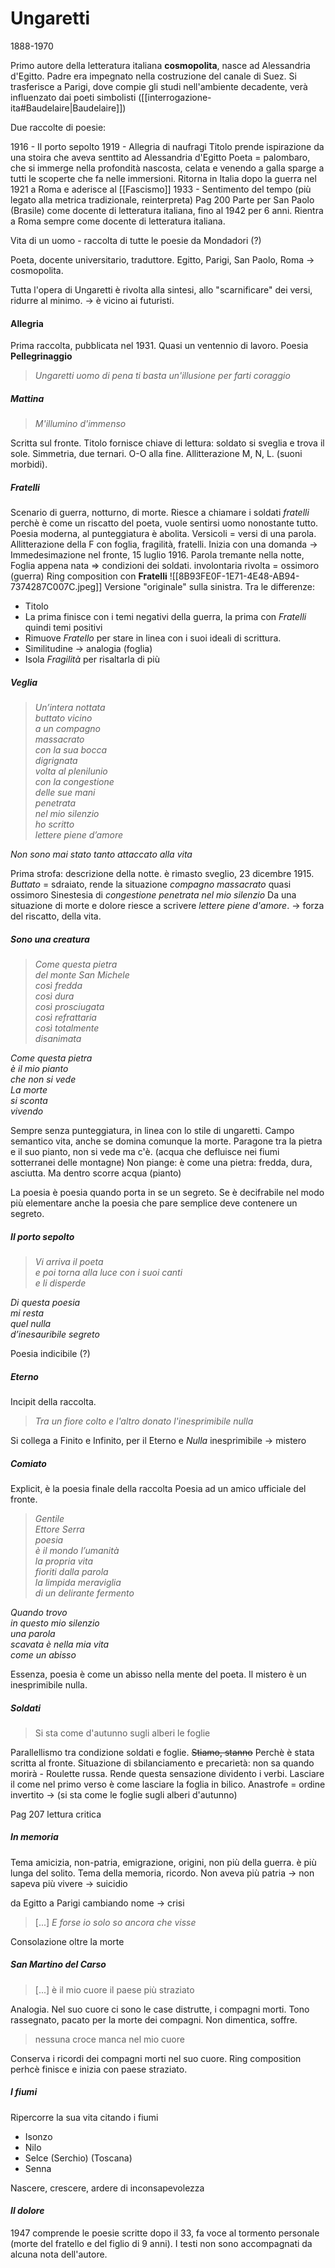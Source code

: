 # Ungaretti

1888-1970

Primo autore della letteratura italiana **cosmopolita**, nasce ad Alessandria d'Egitto. Padre era impegnato nella costruzione del canale di Suez. Si trasferisce a Parigi, dove compie gli studi nell'ambiente decadente, verà influenzato dai poeti simbolisti ([[interrogazione-ita#Baudelaire|Baudelaire]])

Due raccolte di poesie: 

1916 - Il porto sepolto 
1919 - Allegria di naufragi 
	Titolo prende ispirazione da una stoira che aveva senttito ad Alessandria d'Egitto 
	Poeta = palombaro, che si immerge nella profondità nascosta, celata e venendo a galla sparge a tutti le scoperte che fa nelle immersioni. 
Ritorna in Italia dopo la guerra nel 1921 a Roma e aderisce al [[Fascismo]]
1933 - Sentimento del tempo (più legato alla metrica tradizionale, reinterpreta) Pag 200
Parte per San Paolo (Brasile) come docente di letteratura italiana, fino al 1942 per 6 anni. 
Rientra a Roma sempre come docente di letteratura italiana. 

Vita di un uomo - raccolta di tutte le poesie da Mondadori (?)

Poeta, docente universitario, traduttore. 
Egitto, Parigi, San Paolo, Roma -> cosmopolita. 

Tutta l'opera di Ungaretti è rivolta alla sintesi, allo "scarnificare" dei versi, ridurre al minimo. -> è vicino ai futuristi. 

#### Allegria
Prima raccolta, pubblicata nel 1931. Quasi un ventennio di lavoro. 
Poesia **Pellegrinaggio**
> *Ungaretti
> uomo di pena
> ti basta un'illusione 
> per farti coraggio*
##### Mattina
> *M'illumino 
> d'immenso*

Scritta sul fronte. Titolo fornisce chiave di lettura: soldato si sveglia e trova il sole. 
Simmetria, due ternari. O-O alla fine. Allitterazione M, N, L. (suoni morbidi). 

##### Fratelli
Scenario di guerra, notturno, di morte. Riesce a chiamare i soldati *fratelli* perchè è come un riscatto del poeta, vuole sentirsi uomo nonostante tutto. 
Poesia moderna, al punteggiatura è abolita. Versicoli = versi di una parola. Allitterazione della F con foglia, fragilità, fratelli. 
Inizia con una domanda -> Immedesimazione nel fronte, 15 luglio 1916. 
Parola tremante nella notte, Foglia appena nata => condizioni dei soldati.
involontaria rivolta = ossimoro (guerra)
Ring composition con **Fratelli**
![[8B93FE0F-1E71-4E48-AB94-7374287C007C.jpeg]]
Versione "originale" sulla sinistra. Tra le differenze: 
- Titolo
- La prima finisce con i temi negativi della guerra, la prima con *Fratelli* quindi temi positivi
- Rimuove *Fratello* per stare in linea con i suoi ideali di scrittura.
- Similitudine -> analogia (foglia)
- Isola *Fragilità* per risaltarla di più

##### Veglia 
> *Un’intera nottata  
buttato vicino  
a un compagno  
massacrato  
con la sua bocca   
digrignata  
volta al plenilunio  
con la congestione  
delle sue mani  
penetrata  
nel mio silenzio  
ho scritto  
lettere piene d’amore*
>
*Non sono mai stato
tanto 
attaccato alla vita*

Prima strofa: descrizione della notte. è rimasto sveglio, 23 dicembre 1915. 
*Buttato* = sdraiato, rende la situazione
*compagno massacrato* quasi ossimoro
Sinestesia di *congestione penetrata nel mio silenzio*
Da una situazione di morte e dolore riesce a scrivere *lettere piene d'amore*. -> forza del riscatto, della vita. 

##### Sono una creatura

>  *Come questa pietra  
del monte San Michele  
così fredda  
così dura  
così prosciugata  
così refrattaria  
così totalmente  
disanimata*
> 
*Come questa pietra  
è il mio pianto  
che non si vede  
La morte  
si sconta  
vivendo*

Sempre senza punteggiatura, in linea con lo stile di ungaretti. 
Campo semantico vita, anche se domina comunque la morte. 
Paragone tra la pietra e il suo pianto, non si vede ma c'è. (acqua che defluisce nei fiumi sotterranei delle montagne)
Non piange: è come una pietra: fredda, dura, asciutta. Ma dentro scorre acqua (pianto)

La poesia è poesia quando porta in se un segreto. Se è decifrabile nel modo più elementare anche la poesia che pare semplice deve contenere un segreto. 


##### Il porto sepolto 
> *Vi arriva il poeta  
e poi torna alla luce con i suoi canti  
e li disperde*
>
*Di questa poesia  
mi resta  
quel nulla  
d’inesauribile segreto*

Poesia indicibile (?)

##### Eterno 
Incipit della raccolta. 

> *Tra un fiore colto e l'altro donato 
l'inesprimibile nulla*

Si collega a Finito e Infinito, per il Eterno e *Nulla*
inesprimibile -> mistero 
##### Comiato 
Explicit, è la poesia finale della raccolta 
Poesia ad un amico ufficiale del fronte. 

> *Gentile  
Ettore Serra  
poesia  
è il mondo l’umanità  
la propria vita  
fioriti dalla parola  
la limpida meraviglia  
di un delirante fermento*  
>
*Quando trovo  
in questo mio silenzio  
una parola  
scavata è nella mia vita  
come un abisso*

Essenza, poesia è come un abisso nella mente del poeta. Il mistero è un inesprimibile nulla.  

##### Soldati 
> Si sta come 
> d'autunno 
> sugli alberi 
> le foglie

Parallellismo tra condizione soldati e foglie. 
~~Stiamo, stanno~~ Perchè è stata scritta al fronte. 
Situazione di sbilanciamento e precarietà: non sa quando morirà - Roulette russa. 
Rende questa sensazione dividento i verbi. 
Lasciare il come nel primo verso è come lasciare la foglia in bilico. 
Anastrofe = ordine invertito -> (si sta come le foglie sugli alberi d'autunno)

Pag 207 lettura critica 

##### In memoria
Tema amicizia, non-patria, emigrazione, origini, non più della guerra. è più lunga del solito. 
Tema della memoria, ricordo. 
Non aveva più patria -> non sapeva più vivere -> suicidio 

da Egitto a Parigi cambiando nome -> crisi 
>[...]
> *E forse io solo
> so ancora
> che visse*

Consolazione oltre la morte 

##### San Martino del Carso 
>[...]
> è il mio cuore 
> il paese più straziato 

Analogia. Nel suo cuore ci sono le case distrutte, i compagni morti. 
Tono rassegnato, pacato per la morte dei compagni. Non dimentica, soffre. 

>nessuna croce manca nel mio cuore

Conserva i ricordi dei compagni morti nel suo cuore. 
Ring composition perhcè finisce e inizia con paese straziato. 


##### I fiumi
Ripercorre la sua vita citando i fiumi
- Isonzo 
- Nilo 
- Selce (Serchio) (Toscana)
- Senna 

Nascere, crescere, ardere di inconsapevolezza



#### *Il dolore*
1947 comprende le poesie scritte dopo il 33, fa voce al tormento personale (morte del fratello e del figlio di 9 anni). I testi non sono accompagnati da alcuna nota dell'autore. 

